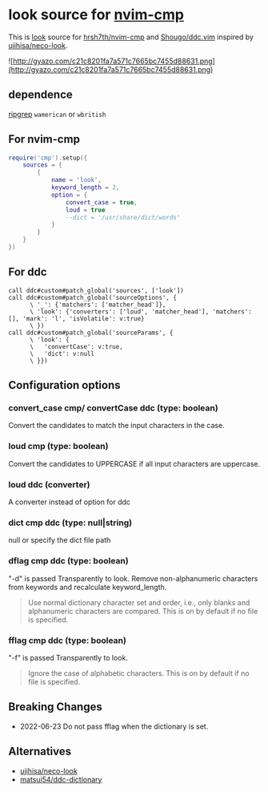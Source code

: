 # look source for [nvim-cmp](https://github.com/hrsh7th/nvim-cmp)
This is [look](https://man7.org/linux/man-pages/man1/look.1.html) source for [hrsh7th/nvim-cmp](https://github.com/hrsh7th/nvim-cmp) and [Shougo/ddc.vim](https://github.com/Shougo/ddc.vim) inspired by [ujihisa/neco-look](https://github.com/ujihisa/neco-look).

![http://gyazo.com/c21c8201fa7a571c7665bc7455d88631.png](http://gyazo.com/c21c8201fa7a571c7665bc7455d88631.png)

## dependence
[ripgrep](https://github.com/BurntSushi/ripgrep)
`wamerican` or `wbritish`

## For nvim-cmp
```lua
require('cmp').setup({
    sources = {
        {
            name = 'look',
            keyword_length = 2,
            option = {
                convert_case = true,
                loud = true
                --dict = '/usr/share/dict/words'
            }
        }
    }
})
```

## For ddc
```vim
call ddc#custom#patch_global('sources', ['look'])
call ddc#custom#patch_global('sourceOptions', {
      \ '_': {'matchers': ['matcher_head']},
      \ 'look': {'converters': ['loud', 'matcher_head'], 'matchers': [], 'mark': 'l', 'isVolatile': v:true}
      \ })
call ddc#custom#patch_global('sourceParams', {
      \ 'look': {
      \   'convertCase': v:true,
      \   'dict': v:null
      \ }})
```

## Configuration options

### convert_case cmp/ convertCase ddc (type: boolean)
Convert the candidates to match the input characters in the case.

### loud cmp (type: boolean)
Convert the candidates to UPPERCASE if all input characters are uppercase.

### loud ddc (converter)
A converter instead of option for ddc

### dict cmp ddc (type: null|string)
null or specify the dict file path

### dflag cmp ddc (type: boolean)
"-d" is passed Transparently to look. Remove non-alphanumeric characters from
keywords and recalculate keyword_length.

> Use normal dictionary character set and order, i.e., only
> blanks and alphanumeric characters are compared. This is on
> by default if no file is specified.

### fflag cmp ddc (type: boolean)
"-f" is passed Transparently to look.

> Ignore the case of alphabetic characters. This is on by
> default if no file is specified.

## Breaking Changes
* 2022-06-23 Do not pass fflag when the dictionary is set.

## Alternatives
* [ujihisa/neco-look](https://github.com/ujihisa/neco-look)
* [matsui54/ddc-dictionary](https://github.com/matsui54/ddc-dictionary)
